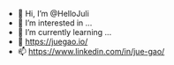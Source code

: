 - 👋 Hi, I’m @HelloJuli
- 👀 I’m interested in ...
- 🌱 I’m currently learning ...
- 💞️ https://juegao.io/
- 📫 https://www.linkedin.com/in/jue-gao/

<!---
HelloJuli/HelloJuli is a ✨ special ✨ repository because its `README.md` (this file) appears on your GitHub profile.
You can click the Preview link to take a look at your changes.
--->
